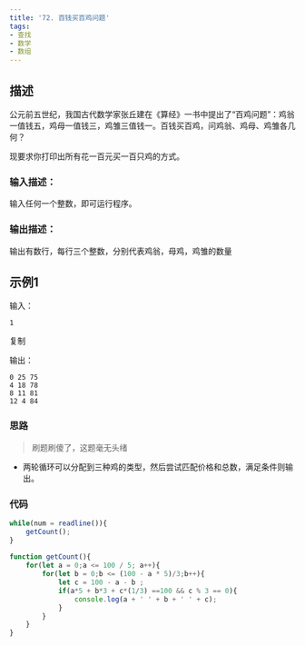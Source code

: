 ```yaml
---
title: '72. 百钱买百鸡问题'
tags:
- 查找
- 数学
- 数组
---
```


## 描述

公元前五世纪，我国古代数学家张丘建在《算经》一书中提出了“百鸡问题”：鸡翁一值钱五，鸡母一值钱三，鸡雏三值钱一。百钱买百鸡，问鸡翁、鸡母、鸡雏各几何？

现要求你打印出所有花一百元买一百只鸡的方式。

### 输入描述：

输入任何一个整数，即可运行程序。

### 输出描述：

 输出有数行，每行三个整数，分别代表鸡翁，母鸡，鸡雏的数量

## 示例1

输入：

```
1
```

复制

输出：

```
0 25 75
4 18 78
8 11 81
12 4 84
```

### 思路

> 刷题刷傻了，这题毫无头绪

- 两轮循环可以分配到三种鸡的类型，然后尝试匹配价格和总数，满足条件则输出。

### 代码

```js
while(num = readline()){
    getCount();
}
 
function getCount(){
    for(let a = 0;a <= 100 / 5; a++){
        for(let b = 0;b <= (100 - a * 5)/3;b++){
            let c = 100 - a - b ;
            if(a*5 + b*3 + c*(1/3) ==100 && c % 3 == 0){
                console.log(a + ' ' + b + ' ' + c);
            }
        }
    }
}
```

